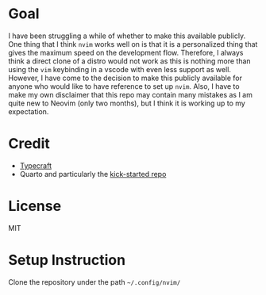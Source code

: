 # Goal

I have been struggling a while of whether to make this available publicly. One thing that I think `nvim` works well on is that it is a personalized thing that gives the maximum speed on the development flow. Therefore, I always think a direct clone of a distro would not work as this is nothing more than using the `vim` keybinding in a vscode with even less support as well. However, I have come to the decision to make this publicly available for anyone who would like to have reference to set up `nvim`. Also, I have to make my own disclaimer that this repo may contain many mistakes as I am quite new to Neovim (only two months), but I think it is working up to my expectation.

# Credit
- [Typecraft](https://www.youtube.com/@typecraft_dev)
- Quarto and particularly the [kick-started repo](https://github.com/jmbuhr/quarto-nvim-kickstarter)

# License
MIT

# Setup Instruction
Clone the repository under the path `~/.config/nvim/`
